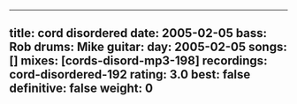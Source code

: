 
---
title: cord disordered
date: 2005-02-05
bass:	Rob
drums:	Mike
guitar:	
day: 2005-02-05
songs: []
mixes: [cords-disord-mp3-198]
recordings: cord-disordered-192
rating: 3.0
best: false
definitive: false
weight: 0
---
